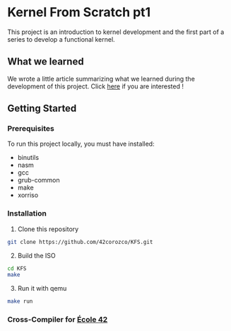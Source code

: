 # Kernel From Scratch pt1

This project is an introduction to kernel development and the first part of a series to develop a functional kernel.

## What we learned

We wrote a little article summarizing what we learned during the development of this project. Click [here](/docs/kfs.md) if you are interested !

## Getting Started

### Prerequisites

To run this project locally, you must have installed:

* binutils
* nasm
* gcc
* grub-common
* make
* xorriso

### Installation

1. Clone this repository

```sh
git clone https://github.com/42corozco/KFS.git
```
2. Build the ISO
```sh
cd KFS
make 
```

3. Run it with qemu
```sh
make run
```

### Cross-Compiler for [École 42][42]
[42]: /docs/Cross-Compiler.md
